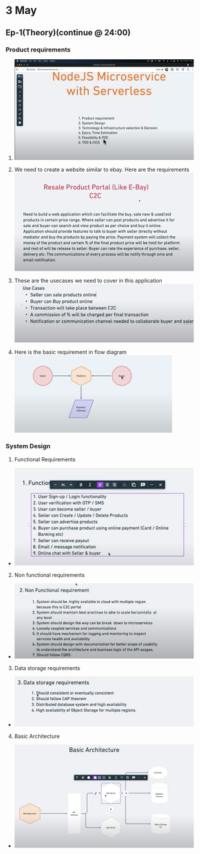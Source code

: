 # 3 May

## Ep-1(Theory)(continue @ 24:00)

### Product requirements

1. ![alt text](image.png)
2. We need to create a website similar to ebay. Here are the requirements
   ![alt text](image-1.png)
3. These are the usecases we need to cover in this application
   ![alt text](image-2.png)

4. Here is the basic requirement in flow diagram
   ![alt text](image-3.png)

### System Design

1. Functional Requirements

- ![alt text](image-5.png)

2. Non functional requirements

- ![alt text](image-6.png)

3. Data storage requirements

- ![alt text](image-7.png)

4. Basic Architecture

- ![alt text](image-8.png)
